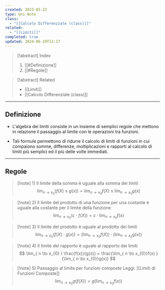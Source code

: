```yaml
---
created: 2023-05-23
type: Uni Note
class:
  - "[[Calcolo Differenziale (class)]]"
related:
  - "[[Limiti]]"
completed: true
updated: 2024-06-29T13:17
---
```


>[!abstract] Index
>1. [[#Definizione]]
>2. [[#Regole]]

>[!abstract] Related
>- [[Limiti]]
>- [[Calcolo Differenziale (class)]]

---
## Definizione

- L'algebra dei limiti consiste in un insieme di semplici regole che mettono in relazione il passaggio al limite con le operazioni tra funzioni.

- Tali formule permettono di ridurre il calcolo di limiti di funzioni in cui compaiono somme, differenze, moltiplicazioni e rapporti al calcolo di limiti più semplici ed il più delle volte immediati.
 
---
## Regole

>[!note] 1\) Il limite della somma è uguale alla somma dei limiti
>$$
>\lim_{ n \to x_{0} } \big(f(X) \pm g(x)\big) = \lim_{ n \to x_{0} }f(X) \pm \lim_{ n \to x_{0}} g(x)
>$$

>[!note] 2\) Il limite del prodotto di una funzione per una costante è uguale alla costante per il limite della funzione
>$$
>\lim_{ n \to x_{0} }(c\cdot f(X)) = c \cdot \lim_{ n \to x_{0}} f(x)
>$$

>[!note] 3\) Il limite del prodotto è uguale al prodotto dei limiti
>$$
>\lim_{ n \to x_{0} }(f(X) \cdot g(x)) = \Big( \lim_{ n \to x_{0} }f(X)\Big) \cdot \Big(\lim_{ n \to x_{0}} g(x) \Big)
>$$

>[!note] 4\) Il limite del rapporto è uguale al rapporto dei limiti
>$$
>\lim_{ n \to x_{0} } \frac{f(x)}{g(x)} = \frac{\lim_{ n \to x_{0}}f(x) }{\lim_{ n \to x_{0}}g(x)}
>$$
>

>[!note] 5\) Passaggio al limite per funzioni composte
>Leggi: [[Limiti di Funzioni Composte]]
>$$
>\lim_{ n \to x_{0}}g(f(X)) =g \Big( \lim_{ n \to x_{0}}f(x) \Big)
>$$



